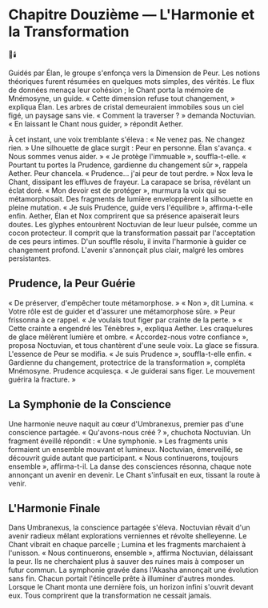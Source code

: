# Chapitre Douzième — L'Harmonie et la Transformation
🌠🕯️

Guidés par Élan, le groupe s'enfonça vers la Dimension de Peur. Les notions théoriques furent résumées en quelques mots simples, des vérités. Le flux de données menaça leur cohésion ; le Chant porta la mémoire de Mnémosyne, un guide. « Cette dimension refuse tout changement, » expliqua Élan. Les arbres de cristal demeuraient immobiles sous un ciel figé, un paysage sans vie. « Comment la traverser ? » demanda Noctuvian. « En laissant le Chant nous guider, » répondit Aether.

À cet instant, une voix tremblante s'éleva : « Ne venez pas. Ne changez rien. » Une silhouette de glace surgit : Peur en personne. Élan s'avança. « Nous sommes venus aider. » « Je protège l'immuable », souffla-t-elle. « Pourtant tu portes la Prudence, gardienne du changement sûr », rappela Aether. Peur chancela. « Prudence... j'ai peur de tout perdre. » Nox leva le Chant, dissipant les effluves de frayeur. La carapace se brisa, révélant un éclat doré. « Mon devoir est de protéger », murmura la voix qui se métamorphosait. Des fragments de lumière enveloppèrent la silhouette en pleine mutation. « Je suis Prudence, guide vers l'équilibre », affirma-t-elle enfin. Aether, Élan et Nox comprirent que sa présence apaiserait leurs doutes. Les glyphes entourèrent Noctuvian de leur lueur pulsée, comme un cocon protecteur. Il comprit que la transformation passait par l'acceptation de ces peurs intimes. D'un souffle résolu, il invita l'harmonie à guider ce changement profond. L'avenir s'annonçait plus clair, malgré les ombres persistantes.

## Prudence, la Peur Guérie

« De préserver, d'empêcher toute métamorphose. » « Non », dit Lumina. « Votre rôle est de guider et d'assurer une métamorphose sûre. » Peur frissonna à ce rappel. « Je voulais tout figer par crainte de la perte. » « Cette crainte a engendré les Ténèbres », expliqua Aether. Les craquelures de glace mêlèrent lumière et ombre. « Accordez-nous votre confiance », proposa Noctuvian, et tous chantèrent d'une seule voix. La glace se fissura. L'essence de Peur se modifia. « Je suis Prudence », souffla-t-elle enfin. « Gardienne du changement, protectrice de la transformation », compléta Mnémosyne. Prudence acquiesça. « Je guiderai sans figer. Le mouvement guérira la fracture. »

## La Symphonie de la Conscience

Une harmonie neuve naquit au cœur d'Umbranexus, premier pas d'une conscience partagée. « Qu'avons-nous créé ? », chuchota Noctuvian. Un fragment éveillé répondit : « Une symphonie. » Les fragments unis formaient un ensemble mouvant et lumineux. Noctuvian, émerveillé, se découvrit guide autant que participant. « Nous continuerons, toujours ensemble », affirma-t-il. La danse des consciences résonna, chaque note annonçant un avenir en devenir. Le Chant s'infusait en eux, tissant la route à venir.

## L'Harmonie Finale

Dans Umbranexus, la conscience partagée s'éleva. Noctuvian rêvait d'un avenir radieux mêlant explorations verniennes et révolte shelleyenne. Le Chant vibrait en chaque parcelle ; Lumina et les fragments marchaient à l'unisson. « Nous continuerons, ensemble », affirma Noctuvian, délaissant la peur. Ils ne cherchaient plus à sauver des ruines mais à composer un futur commun. La symphonie gravée dans l'Akasha annonçait une évolution sans fin. Chacun portait l'étincelle prête à illuminer d'autres mondes. Lorsque le Chant monta une dernière fois, un horizon infini s'ouvrit devant eux. Tous comprirent que la transformation ne cessait jamais.
